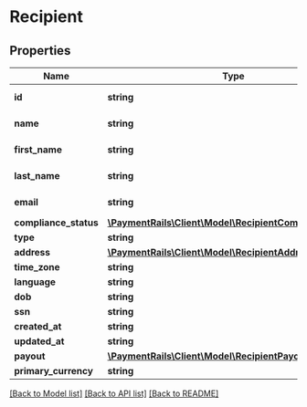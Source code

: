 # Recipient

## Properties
Name | Type | Description | Notes
------------ | ------------- | ------------- | -------------
**id** | **string** | Recipient identifier   R-XXXXXXXXXXXXXXXX | [optional] 
**name** | **string** | Recipient full name, required for business | [optional] 
**first_name** | **string** | Recipient first name, required for individual | [optional] 
**last_name** | **string** | Recipient last name, required for individual | [optional] 
**email** | **string** | Recipient email address | [optional] 
**compliance_status** | [**\PaymentRails\Client\Model\RecipientComplianceStatus**](RecipientComplianceStatus.md) |  | [optional] 
**type** | **string** |  | [optional] 
**address** | [**\PaymentRails\Client\Model\RecipientAddress**](RecipientAddress.md) |  | [optional] 
**time_zone** | **string** |  | [optional] 
**language** | **string** |  | [optional] 
**dob** | **string** |  | [optional] 
**ssn** | **string** |  | [optional] 
**created_at** | **string** |  | [optional] 
**updated_at** | **string** |  | [optional] 
**payout** | [**\PaymentRails\Client\Model\RecipientPayoutMethods**](RecipientPayoutMethods.md) |  | [optional] 
**primary_currency** | **string** | currency code | [optional] 

[[Back to Model list]](../README.md#documentation-for-models) [[Back to API list]](../README.md#documentation-for-api-endpoints) [[Back to README]](../README.md)


